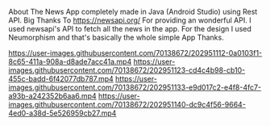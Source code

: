 About
The News App completely made in Java (Android Studio) using Rest API. Big Thanks To https://newsapi.org/ For providing an wonderful API. I used newsapi's API to fetch all the news in the app. For the design I used Neumorphism and that's basically the whole simple App Thanks.


https://user-images.githubusercontent.com/70138672/202951112-0a0103f1-8c65-411a-908a-d8ade7acc41a.mp4
https://user-images.githubusercontent.com/70138672/202951123-cd4c4b98-cb10-455c-badd-6f42077db787.mp4 
https://user-images.githubusercontent.com/70138672/202951133-e9d017c2-e4f8-4fc7-a93b-a242352b6aa6.mp4
https://user-images.githubusercontent.com/70138672/202951140-dc9c4f56-9664-4ed0-a38d-5e526959cb27.mp4

